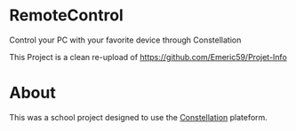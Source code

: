 # RemoteControl
Control your PC with your favorite device through Constellation  

This Project is a clean re-upload of https://github.com/Emeric59/Projet-Info

# About 
This was a school project designed to use the [Constellation](http://www.myconstellation.io/) plateform.  
